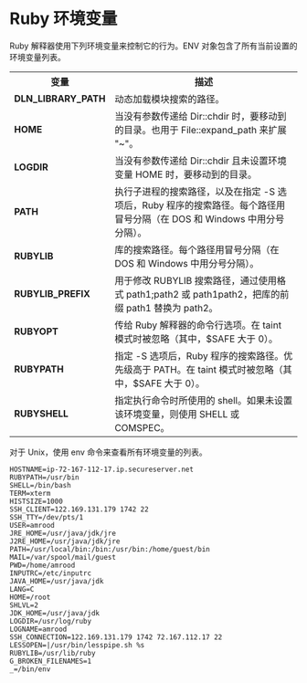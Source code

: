 # Ruby 环境变量

Ruby 解释器使用下列环境变量来控制它的行为。ENV 对象包含了所有当前设置的环境变量列表。

</p> <table > <tr><th>变量</th><th>描述</th></tr> <tr><td><b>DLN_LIBRARY_PATH</b></td><td> 动态加载模块搜索的路径。</td></tr> <tr><td><b>HOME</b></td><td> 当没有参数传递给 Dir::chdir 时，要移动到的目录。也用于 File::expand_path 来扩展 "~"。</td></tr> <tr><td><b>LOGDIR</b></td><td> 当没有参数传递给 Dir::chdir 且未设置环境变量 HOME 时，要移动到的目录。</td></tr> <tr><td><b>PATH</b></td><td> 执行子进程的搜索路径，以及在指定 -S 选项后，Ruby 程序的搜索路径。每个路径用冒号分隔（在 DOS 和 Windows 中用分号分隔）。</td></tr> <tr><td><b>RUBYLIB</b></td><td> 库的搜索路径。每个路径用冒号分隔（在 DOS 和 Windows 中用分号分隔）。</td></tr> <tr><td><b>RUBYLIB_PREFIX</b></td><td> 用于修改 RUBYLIB 搜索路径，通过使用格式 path1;path2 或 path1path2，把库的前缀 path1 替换为 path2。</td></tr> <tr><td><b>RUBYOPT</b></td><td> 传给 Ruby 解释器的命令行选项。在 taint 模式时被忽略（其中，$SAFE 大于 0）。</td></tr> <tr><td><b>RUBYPATH</b></td><td> 指定 -S 选项后，Ruby 程序的搜索路径。优先级高于 PATH。在 taint 模式时被忽略（其中，$SAFE 大于 0）。</td></tr> <tr><td><b>RUBYSHELL</b></td><td> 指定执行命令时所使用的 shell。如果未设置该环境变量，则使用 SHELL 或 COMSPEC。</td></tr> </table> <p>

对于 Unix，使用 env 命令来查看所有环境变量的列表。

```
HOSTNAME=ip-72-167-112-17.ip.secureserver.net
RUBYPATH=/usr/bin
SHELL=/bin/bash
TERM=xterm
HISTSIZE=1000
SSH_CLIENT=122.169.131.179 1742 22
SSH_TTY=/dev/pts/1
USER=amrood
JRE_HOME=/usr/java/jdk/jre
J2RE_HOME=/usr/java/jdk/jre
PATH=/usr/local/bin:/bin:/usr/bin:/home/guest/bin
MAIL=/var/spool/mail/guest
PWD=/home/amrood
INPUTRC=/etc/inputrc
JAVA_HOME=/usr/java/jdk
LANG=C
HOME=/root
SHLVL=2
JDK_HOME=/usr/java/jdk
LOGDIR=/usr/log/ruby
LOGNAME=amrood
SSH_CONNECTION=122.169.131.179 1742 72.167.112.17 22
LESSOPEN=|/usr/bin/lesspipe.sh %s
RUBYLIB=/usr/lib/ruby
G_BROKEN_FILENAMES=1
_=/bin/env
```